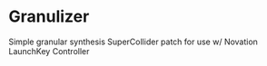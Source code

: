 # Granulizer
Simple granular synthesis SuperCollider patch for use w/ Novation LaunchKey Controller 
